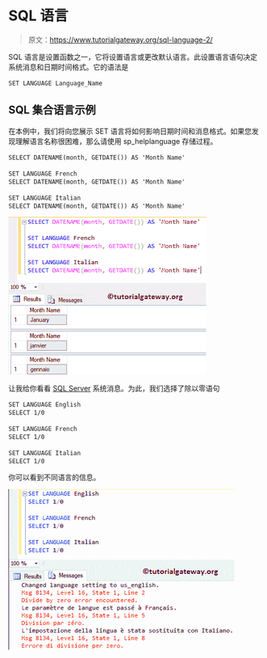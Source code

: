 # SQL 语言

> 原文：<https://www.tutorialgateway.org/sql-language-2/>

SQL 语言是设置函数之一，它将设置语言或更改默认语言。此设置语言语句决定系统消息和日期时间格式。它的语法是

```
SET LANGUAGE Language_Name
```

## SQL 集合语言示例

在本例中，我们将向您展示 SET 语言将如何影响日期时间和消息格式。如果您发现理解语言名称很困难，那么请使用 sp_helplanguage 存储过程。

```
SELECT DATENAME(month, GETDATE()) AS 'Month Name'

SET LANGUAGE French
SELECT DATENAME(month, GETDATE()) AS 'Month Name'

SET LANGUAGE Italian
SELECT DATENAME(month, GETDATE()) AS 'Month Name'
```

![SQL LANGUAGE Example 1](img/17dbbaae2844486d0486cc5ad0d0703f.png)

让我给你看看 [SQL Server](https://www.tutorialgateway.org/sql/) 系统消息。为此，我们选择了除以零语句

```
SET LANGUAGE English
SELECT 1/0 

SET LANGUAGE French
SELECT 1/0 

SET LANGUAGE Italian
SELECT 1/0
```

你可以看到不同语言的信息。

![SQL LANGUAGE Example 2](img/3f41223f3196596508ea75e61c84112c.png)